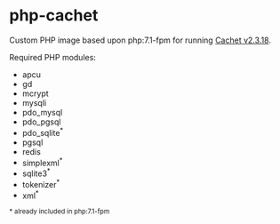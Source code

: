 # php-cachet

Custom PHP image based upon php:7.1-fpm for running [Cachet v2.3.18](https://github.com/CachetHQ/Cachet/tree/v2.3.18).

Required PHP modules:

- apcu
- gd
- mcrypt
- mysqli
- pdo_mysql
- pdo_pgsql
- pdo_sqlite<sup>\*</sup>
- pgsql
- redis
- simplexml<sup>\*</sup>
- sqlite3<sup>\*</sup>
- tokenizer<sup>\*</sup>
- xml<sup>\*</sup>

<sup>\* already included in php:7.1-fpm</sup>
